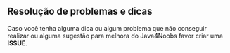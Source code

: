 ## Resolução de problemas e dicas

Caso você tenha alguma dica ou algum problema que não conseguir realizar ou alguma sugestão para melhora do Java4Noobs favor criar uma **ISSUE**.